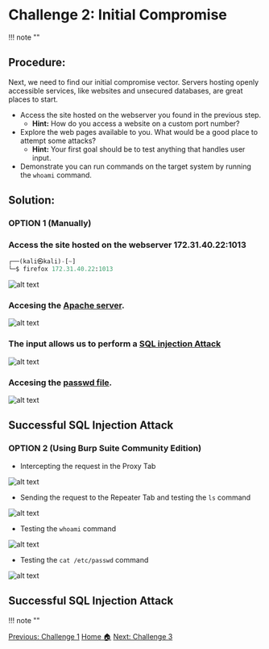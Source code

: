 # **Challenge 2: Initial Compromise**
!!! note ""
## **Procedure:**

Next, we need to find our initial compromise vector. Servers hosting openly accessible services, like websites and unsecured databases, are great places to start.

- Access the site hosted on the webserver you found in the previous step.
  - **Hint:** How do you access a website on a custom port number?
- Explore the web pages available to you. What would be a good place to attempt some attacks?
  - **Hint:** Your first goal should be to test anything that handles user input.
- Demonstrate you can run commands on the target system by running the `whoami` command.

## **Solution:**

### OPTION 1 (Manually)

### Access the site hosted on the webserver 172.31.40.22:1013

```python linenums="1"
┌──(kali㉿kali)-[~]
└─$ firefox 172.31.40.22:1013
```

![alt text](images/Pasted%20image%2020240507225701.png)

### Accesing the **[Apache server](https://kinsta.com/knowledgebase/what-is-apache/)**.


![alt text](images/Pasted%20image%2020240507225721.png)

### The input allows us to perform a **[SQL injection Attack](https://portswigger.net/web-security/sql-injection)**


![alt text](images/Pasted%20image%2020240507225931.png)

### Accesing the **[passwd file](https://www.geeksforgeeks.org/understanding-the-etc-passwd-file/)**.

![alt text](images/Pasted%20image%2020240507230309.png)

## Successful SQL Injection Attack

### OPTION 2 (Using Burp Suite Community Edition)

- Intercepting the request in the Proxy Tab

![alt text](images/burp.png)

- Sending the request to the Repeater Tab and testing the `ls` command

![alt text](images/burp1.png)

- Testing the `whoami` command

![alt text](images/burp2.png)

- Testing the `cat /etc/passwd` command

![alt text](images/burp4.png)

## Successful SQL Injection Attack



!!! note ""

<div class="button-container" markdown="1">
<a href="/Career-Simulation-3/challenge_1/" class="md-button md-button--primary">Previous: Challenge 1</a>
<a href="/Career-Simulation-3/" class="md-button md-button--secondary">Home 🏠</a>
<a href="/Career-Simulation-3/challenge_3/" class="md-button md-button--primary">Next: Challenge 3</a>
</div>